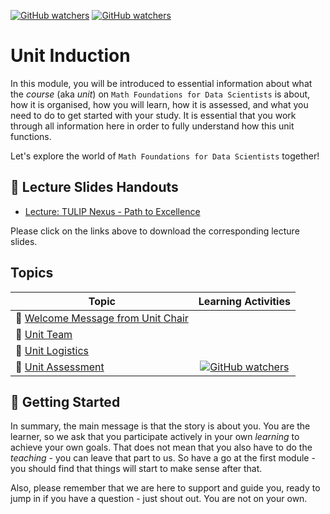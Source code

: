 [![GitHub watchers](https://img.shields.io/badge/tulip--lab-Math--Foundations-brightgreen)](../README.md)
[![GitHub watchers](https://img.shields.io/badge/Module-Induction-orange)](README.md)

# Unit Induction

In this module, you will be introduced to essential information about what the *course* (aka *unit*) on `Math Foundations for Data Scientists` is about, how it is organised, how you will learn, how it is assessed, and what you need to do to get started with your study. It is essential that you work through all information here in order to fully understand how this unit functions.

Let's explore the world of `Math Foundations for Data Scientists` together!

## :notebook_with_decorative_cover: Lecture Slides Handouts

- [Lecture: TULIP Nexus - Path to Excellence](https://github.com/tulip-lab/handouts/blob/main/FLIP20A.pdf)

Please click on the links above to download the corresponding lecture slides.

## Topics

| Topic         | Learning Activities           |  
| ------------- |:-------------:|  
| :page_with_curl: [Welcome Message from Unit Chair](S00A-Welcome.md) |
| :page_with_curl: [Unit Team](S00B-Team.md)
| :page_with_curl: [Unit Logistics](S00C-Logistics.md)
| :page_with_curl: [Unit Assessment](S00D-Assessment.md) | [![GitHub watchers](https://img.shields.io/badge/Math-Activity-yellow)](S00D-Assessment.md#Activity) | 


## :ski: Getting Started

In summary, the main message is that the story is about you. You are the learner, so we ask that you participate actively in your own *learning* to achieve your own goals. That does not mean that you also have to do the *teaching* - you can leave that part to us. So have a go at the first module - you should find that things will start to make sense after that.

Also, please remember that we are here to support and guide you, ready to jump in if you have a question - just shout out. You are not on your own.

